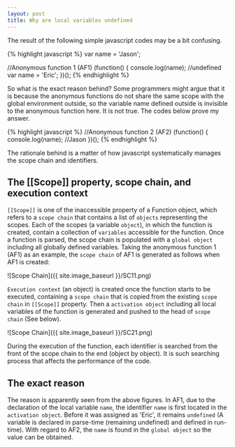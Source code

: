 ```yaml
---
layout: post
title: Why are local variables undefined
---
```

The result of the following simple javascript codes may be a bit confusing.

{% highlight javascript %}
var name = 'Jason';

//Anonymous function 1 (AF1)
(function() {
    console.log(name); //undefined
    var name = 'Eric';
})();
{% endhighlight %}

So what is the exact reason behind? Some programmers might argue that it is because the anonymous functions do not share the same scope with the global environment outside, so the variable name defined outside is invisible to the anonymous function here. It is not true. The codes below prove my answer.
<!-- more -->
{% highlight javascript %}
//Anonymous function 2 (AF2)
(function() {
    console.log(name); //Jason
})();
{% endhighlight %}

The rationale behind is a matter of how javascript systematically manages the scope chain and identifiers.

## The [[Scope]] property, scope chain, and execution context
`[[Scope]]` is one of the inaccessible property of a Function object, which refers to a `scope chain` that contains a list of `objects` representing the scopes. Each of the scopes (a variable `object`), in which the function is created, contain a collection of `variables` accessible for the function. Once a function is parsed, the scope chain is populated with a `global object` including all globally defined variables. Taking the anonymous function 1 (AF1) as an example, the `scope chain` of AF1 is generated as follows when AF1 is created:

![Scope Chain]({{ site.image_baseurl }}/SC11.png)

`Execution context` (an object) is created once the function starts to be executed, containing a `scope chain` that is copied from the existing `scope chain` in `[[Scope]]` property. Then a `activation object` including all local variables of the function is generated and pushed to the head of `scope chain` (See below).

![Scope Chain]({{ site.image_baseurl }}/SC21.png)

During the execution of the function, each identifier is searched from the front of the scope chain to the end (object by object). It is such searching process that affects the performance of the code.

## The exact reason
The reason is apparently seen from the above figures. In AF1, due to the declaration of the local variable `name`, the identifier `name` is first located in the `activation object`. Before it was assigned as 'Eric', it remains `undefined` (A variable is declared in parse-time (remaining undefined) and defined in run-time). With regard to AF2, the `name` is found in the `global object` so the value can be obtained.